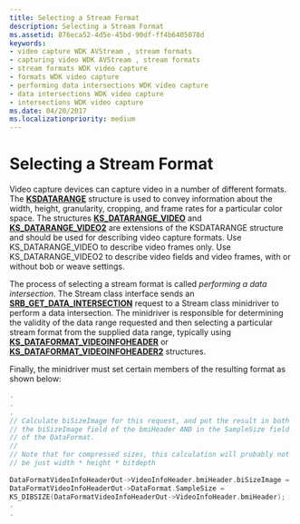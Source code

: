 ```yaml
---
title: Selecting a Stream Format
description: Selecting a Stream Format
ms.assetid: 876eca52-4d5e-45bd-90df-ff4b6405078d
keywords:
- video capture WDK AVStream , stream formats
- capturing video WDK AVStream , stream formats
- stream formats WDK video capture
- formats WDK video capture
- performing data intersections WDK video capture
- data intersections WDK video capture
- intersections WDK video capture
ms.date: 04/20/2017
ms.localizationpriority: medium
---
```


# Selecting a Stream Format


Video capture devices can capture video in a number of different formats. The [**KSDATARANGE**](https://docs.microsoft.com/previous-versions/ff561658(v=vs.85)) structure is used to convey information about the width, height, granularity, cropping, and frame rates for a particular color space. The structures [**KS\_DATARANGE\_VIDEO**](https://docs.microsoft.com/windows-hardware/drivers/ddi/ksmedia/ns-ksmedia-tagks_datarange_video) and [**KS\_DATARANGE\_VIDEO2**](https://docs.microsoft.com/windows-hardware/drivers/ddi/ksmedia/ns-ksmedia-tagks_datarange_video2) are extensions of the KSDATARANGE structure and should be used for describing video capture formats. Use KS\_DATARANGE\_VIDEO to describe video frames only. Use KS\_DATARANGE\_VIDEO2 to describe video fields and video frames, with or without bob or weave settings.

The process of selecting a stream format is called *performing a data intersection*. The Stream class interface sends an [**SRB\_GET\_DATA\_INTERSECTION**](https://docs.microsoft.com/windows-hardware/drivers/stream/srb-get-data-intersection) request to a Stream class minidriver to perform a data intersection. The minidriver is responsible for determining the validity of the data range requested and then selecting a particular stream format from the supplied data range, typically using [**KS\_DATAFORMAT\_VIDEOINFOHEADER**](https://docs.microsoft.com/windows-hardware/drivers/ddi/ksmedia/ns-ksmedia-tagks_dataformat_videoinfoheader) or [**KS\_DATAFORMAT\_VIDEOINFOHEADER2**](https://docs.microsoft.com/windows-hardware/drivers/ddi/ksmedia/ns-ksmedia-tagks_dataformat_videoinfoheader2) structures.

Finally, the minidriver must set certain members of the resulting format as shown below:

```cpp
.
.
.
// Calculate biSizeImage for this request, and put the result in both
// the biSizeImage field of the bmiHeader AND in the SampleSize field
// of the DataFormat.
//
// Note that for compressed sizes, this calculation will probably not
// be just width * height * bitdepth
 
DataFormatVideoInfoHeaderOut->VideoInfoHeader.bmiHeader.biSizeImage =
DataFormatVideoInfoHeaderOut->DataFormat.SampleSize = 
KS_DIBSIZE(DataFormatVideoInfoHeaderOut->VideoInfoHeader.bmiHeader);
.
.
```

 

 




